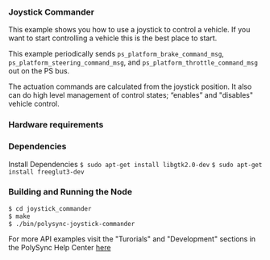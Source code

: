 ### Joystick Commander
This example shows you how to use a joystick to control a vehicle.  If you want to start controlling a vehicle
this is the best place to start.  

This example periodically sends `ps_platform_brake_command_msg`,  `ps_platform_steering_command_msg`, and 
`ps_platform_throttle_command_msg` out on the PS bus.

The actuation commands are calculated from the joystick position.  It also can do high level management of 
control states; “enables” and "disables" vehicle control.



### Hardware requirements

### Dependencies
Install Dependencies
`$ sudo apt-get install libgtk2.0-dev`
`$ sudo apt-get install freeglut3-dev`

### Building and Running the Node
```bash
$ cd joystick_commander
$ make
$ ./bin/polysync-joystick-commander 
```

For more API examples visit the "Turorials" and "Development" sections in the PolySync Help Center [here](https://help.polysync.io/articles/)
